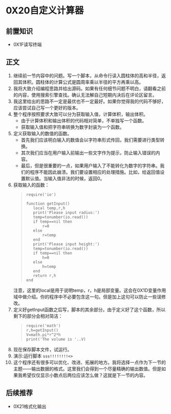 # 0X20自定义计算器
## 前置知识
* 0X1F读写终端
## 正文
1. 继续前一节内容中的问题。写一个脚本，从命令行读入圆柱体的高和半径，返回其体积。圆柱体的计算公式是圆周率乘以半径的平方再乘以高。
2. 我将大致介绍编程思路并给出源码。如果有任何细节问题不明白，请翻看之前的内容，使用搜索引擎查找。确认无法解自己短期内决后在评论区留言。
3. 我这里给出的思路不一定是最优也不一定最好。如果你觉得我的代码不够好，应该尝试自己写一个更好的版本。
4. 整个程序按照要求大致可以分为获取输入值，计算体积，输出体积。
    * 由于计算体积和输出体积的代码相对简单，不单独写一个函数。
    * 获取输入值和把字符串转换为数字封装为一个函数。
5. 定义获取输入的数值的函数。
    * 首先我们应该明白输入的数值会以字符串形式传回，我们需要进行类型转换。
    * 其次我们应当在用户输入前输出一些文字作为提示，防止输入错误的内容。
    * 最后，但是很重要的一点，如果用户输入了不能转化为数字的字符串。我们的程序不能因此崩溃。我们要设置相应的处理措施。比如，给返回值设置默认值。当输入值非法的时候，返回0。
6. 获取输入的函数：
    >```
    >require('io')
    >
    >function getInput()
    >    local temp,r,h
    >    print('Please input radius:')
    >    temp=tonumber(io.read())
    >    if temp==nil then
    >        r=0
    >    else
    >        r=temp
    >    end
    >    print('Please input height:')
    >    temp=tonumber(io.read())
    >    if temp==nil then
    >        h=0
    >    else
    >        h=temp
    >    end
    >    return r,h
    >end
    >```
    注意，这里的local是用于说明temp，r，h是局部变量。这会在0X1D变量作用域中做介绍。你的程序中不必要包含这一句。但是加上这句可以防止一些误修改。
7. 定义好getInput函数之后写，脚本的其余部分。由于定义好了这个函数，所以剩下的部分会相对简洁：
    >```
    >require('math')
    >r,h=getInput()
    >V=math.pi*r^2*h
    >print('The volume is '..V)
    >```
8. 现在保存脚本文件，试运行。
9. 演示:运行脚本 `sss!!!!!!!!<>`
9. 这个程序还有很多可以优化、改进、拓展的地方。我将选择一点作为下一节的主题——输出数据的格式。这里我们会得到一个尽量精确的输出数值。但是如果我希望仅仅显示小数点后两位应该怎么做？这就是下一节的内容。
## 后续推荐
* 0X21格式化输出